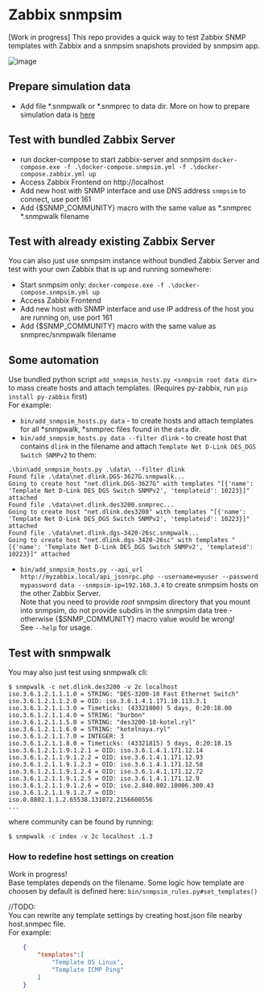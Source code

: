 # Zabbix snmpsim
[Work in progress]
This repo provides a quick way to test Zabbix SNMP templates with Zabbix and a snmpsim snapshots provided by snmpsim app.  


![image](https://user-images.githubusercontent.com/14870891/46046365-6c530480-c129-11e8-9095-ba6a90228a7a.png)


## Prepare simulation data
- Add file *.snmpwalk or *.snmprec to data dir. More on how to prepare simulation data is [here](http://snmplabs.com/snmpsim/building-simulation-data.html)

## Test with bundled Zabbix Server
- run docker-compose to start zabbix-server and snmpsim
`docker-compose.exe -f .\docker-compose.snmpsim.yml -f .\docker-compose.zabbix.yml up`
- Access Zabbix Frontend on http://localhost
- Add new host with SNMP interface and use DNS address `snmpsim` to connect, use port 161
- Add {$SNMP_COMMUNITY} macro with the same value as *.snmprec *.snmpwalk filename

## Test with already existing Zabbix Server
You can also just use snmpsim instance without bundled Zabbix Server and test with your own Zabbix that is up and running somewhere:
- Start snmpsim only: `docker-compose.exe -f .\docker-compose.snmpsim.yml up`
- Access Zabbix Frontend
- Add new host with SNMP interface and use IP address of the host you are running on, use port 161
- Add {$SNMP_COMMUNITY} macro with the same value as snmprec/snmpwalk filename

## Some automation
Use bundled python script `add_snmpsim_hosts.py <snmpsim root data dir>` to mass create hosts and attach templates. (Requires py-zabbix, run `pip install py-zabbix` first)  
For example:
- `bin/add_snmpsim_hosts.py data` - to create hosts and attach templates for all *snmpwalk, *snmprec files found in the `data` dir.  
- `bin/add_snmpsim_hosts.py data --filter dlink` - to create host that contains `dlink` in the filename and attach `Template Net D-Link DES_DGS Switch SNMPv2` to them:
```
.\bin\add_snmpsim_hosts.py .\data\ --filter dlink
Found file .\data\net.dlink.DGS-3627G.snmpwalk...
Going to create host "net.dlink.DGS-3627G" with templates "[{'name': 'Template Net D-Link DES_DGS Switch SNMPv2', 'templateid': 10223}]" attached
Found file .\data\net.dlink.des3200.snmprec...
Going to create host "net.dlink.des3200" with templates "[{'name': 'Template Net D-Link DES_DGS Switch SNMPv2', 'templateid': 10223}]" attached
Found file .\data\net.dlink.dgs-3420-26sc.snmpwalk...
Going to create host "net.dlink.dgs-3420-26sc" with templates "[{'name': 'Template Net D-Link DES_DGS Switch SNMPv2', 'templateid': 10223}]" attached
```
- `bin/add_snmpsim_hosts.py --api_url http://myzabbix.local/api_jsonrpc.php --username=myuser --password mypassword data --snmpsim-ip=192.168.3.4` to create snmpsim hosts on the other Zabbix Server.  
Note that you need to provide *root* snmpsim directory that you mount into snmpsim, do not provide subdirs in the snmpsim data tree - otherwise {$SNMP_COMMUNITY} macro value would be wrong!  
See `--help` for usage.

## Test with snmpwalk

You may also just test using snmpwalk cli:  

```
$ snmpwalk -c net.dlink.des3200 -v 2c localhost
iso.3.6.1.2.1.1.1.0 = STRING: "DES-3200-18 Fast Ethernet Switch"
iso.3.6.1.2.1.1.2.0 = OID: iso.3.6.1.4.1.171.10.113.3.1
iso.3.6.1.2.1.1.3.0 = Timeticks: (43321800) 5 days, 0:20:18.00
iso.3.6.1.2.1.1.4.0 = STRING: "burbon"
iso.3.6.1.2.1.1.5.0 = STRING: "des3200-18-kotel.ryl"
iso.3.6.1.2.1.1.6.0 = STRING: "kotelnaya.ryl"
iso.3.6.1.2.1.1.7.0 = INTEGER: 3
iso.3.6.1.2.1.1.8.0 = Timeticks: (43321815) 5 days, 0:20:18.15
iso.3.6.1.2.1.1.9.1.2.1 = OID: iso.3.6.1.4.1.171.12.14
iso.3.6.1.2.1.1.9.1.2.2 = OID: iso.3.6.1.4.1.171.12.93
iso.3.6.1.2.1.1.9.1.2.3 = OID: iso.3.6.1.4.1.171.12.58
iso.3.6.1.2.1.1.9.1.2.4 = OID: iso.3.6.1.4.1.171.12.72
iso.3.6.1.2.1.1.9.1.2.5 = OID: iso.3.6.1.4.1.171.12.9
iso.3.6.1.2.1.1.9.1.2.6 = OID: iso.2.840.802.10006.300.43
iso.3.6.1.2.1.1.9.1.2.7 = OID: iso.0.8802.1.1.2.65538.131072.2156600556
...
```

where community can be found by running:  

```
$ snmpwalk -c index -v 2c localhost .1.3
```

### How to redefine host settings on creation
Work in progress!  
Base templates depends on the filename. Some logic how template are choosen by default is defined here: `bin/snmpsim_rules.py#set_templates()`  

//TODO:  
You can rewrite any template settings by creating host.json file nearby host.snmpec file.  
For example:
```json
    {
        "templates":[
            "Template OS Linux",
            "Template ICMP Ping"
        ]
    }
```
